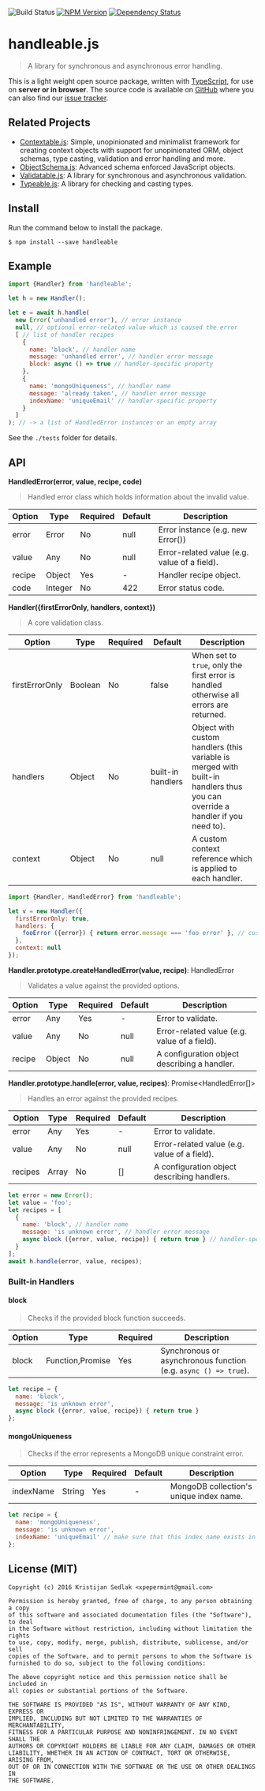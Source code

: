 ![Build Status](https://travis-ci.org/xpepermint/handleablejs.svg?branch=master)&nbsp;[![NPM Version](https://badge.fury.io/js/handleable.svg)](https://badge.fury.io/js/handleable)&nbsp;[![Dependency Status](https://gemnasium.com/xpepermint/handleablejs.svg)](https://gemnasium.com/xpepermint/handleablejs)

# handleable.js

> A library for synchronous and asynchronous error handling.

This is a light weight open source package, written with [TypeScript](https://www.typescriptlang.org), for use on **server or in browser**. The source code is available on [GitHub](https://github.com/xpepermint/handleablejs) where you can also find our [issue tracker](https://github.com/xpepermint/handleablejs/issues).

## Related Projects

* [Contextable.js](https://github.com/xpepermint/contextablejs): Simple, unopinionated and minimalist framework for creating context objects with support for unopinionated ORM, object schemas, type casting, validation and error handling and more.
* [ObjectSchema.js](https://github.com/xpepermint/objectschemajs): Advanced schema enforced JavaScript objects.
* [Validatable.js](https://github.com/xpepermint/validatablejs): A library for synchronous and asynchronous validation.
* [Typeable.js](https://github.com/xpepermint/typeablejs): A library for checking and casting types.

## Install

Run the command below to install the package.

```
$ npm install --save handleable
```

## Example

```js
import {Handler} from 'handleable';

let h = new Handler();

let e = await h.handle(
  new Error('unhandled error'), // error instance
  null, // optional error-related value which is caused the error
  [ // list of handler recipes
    {
      name: 'block', // handler name
      message: 'unhandled error', // handler error message
      block: async () => true // handler-specific property
    },
    {
      name: 'mongoUniqueness', // handler name
      message: 'already taken', // handler error message
      indexName: 'uniqueEmail' // handler-specific property
    }
  ]
); // -> a list of HandledError instances or an empty array
```

See the `./tests` folder for details.

## API

**HandledError(error, value, recipe, code)**

> Handled error class which holds information about the invalid value.

| Option | Type | Required | Default | Description
|--------|------|----------|---------|------------
| error | Error | No | null | Error instance (e.g. new Error())
| value | Any | No | null | Error-related value (e.g. value of a field).
| recipe | Object | Yes | - | Handler recipe object.
| code | Integer | No | 422 | Error status code.

**Handler({firstErrorOnly, handlers, context})**

> A core validation class.

| Option | Type | Required | Default | Description
|--------|------|----------|---------|------------
| firstErrorOnly | Boolean | No | false | When set to `true`, only the first error is handled otherwise all errors are returned.
| handlers | Object | No | built-in handlers | Object with custom handlers (this variable is merged with built-in handlers thus you can override a handler if you need to).
| context | Object | No | null | A custom context reference which is applied to each handler.

```js
import {Handler, HandledError} from 'handleable';

let v = new Handler({
  firstErrorOnly: true,
  handlers: {
    fooError ({error}) { return error.message === 'foo error' }, // custom handler
  },
  context: null
});
```

**Handler.prototype.createHandledError(value, recipe)**: HandledError

> Validates a value against the provided options.

| Option | Type | Required | Default | Description
|--------|------|----------|---------|------------
| error | Any | Yes | - | Error to validate.
| value | Any | No | null | Error-related value (e.g. value of a field).
| recipe | Object | No | null | A configuration object describing a handler.

**Handler.prototype.handle(error, value, recipes)**: Promise<HandledError[]>

> Handles an error against the provided recipes.

| Option | Type | Required | Default | Description
|--------|------|----------|---------|------------
| error | Any | Yes | - | Error to validate.
| value | Any | No | null | Error-related value (e.g. value of a field).
| recipes | Array | No | [] | A configuration object describing handlers.

```js
let error = new Error();
let value = 'foo';
let recipes = [
  {
    name: 'block', // handler name
    message: 'is unknown error', // handler error message
    async block ({error, value, recipe}) { return true } // handler-specific property
  }
];
await h.handle(error, value, recipes);
```

### Built-in Handlers

#### block

> Checks if the provided block function succeeds.

| Option | Type | Required | Description
|--------|------|----------|------------
| block | Function,Promise | Yes | Synchronous or asynchronous function (e.g. `async () => true`).

```js
let recipe = {
  name: 'block',
  message: 'is unknown error',
  async block ({error, value, recipe}) { return true }
};
```

#### mongoUniqueness

> Checks if the error represents a MongoDB unique constraint error.

| Option | Type | Required | Default | Description
|--------|------|----------|---------|------------
| indexName | String | Yes | - | MongoDB collection's unique index name.

```js
let recipe = {
  name: 'mongoUniqueness',
  message: 'is unknown error',
  indexName: 'uniqueEmail' // make sure that this index name exists in your MongoDB
};
```

## License (MIT)

```
Copyright (c) 2016 Kristijan Sedlak <xpepermint@gmail.com>

Permission is hereby granted, free of charge, to any person obtaining a copy
of this software and associated documentation files (the "Software"), to deal
in the Software without restriction, including without limitation the rights
to use, copy, modify, merge, publish, distribute, sublicense, and/or sell
copies of the Software, and to permit persons to whom the Software is
furnished to do so, subject to the following conditions:

The above copyright notice and this permission notice shall be included in
all copies or substantial portions of the Software.

THE SOFTWARE IS PROVIDED "AS IS", WITHOUT WARRANTY OF ANY KIND, EXPRESS OR
IMPLIED, INCLUDING BUT NOT LIMITED TO THE WARRANTIES OF MERCHANTABILITY,
FITNESS FOR A PARTICULAR PURPOSE AND NONINFRINGEMENT. IN NO EVENT SHALL THE
AUTHORS OR COPYRIGHT HOLDERS BE LIABLE FOR ANY CLAIM, DAMAGES OR OTHER
LIABILITY, WHETHER IN AN ACTION OF CONTRACT, TORT OR OTHERWISE, ARISING FROM,
OUT OF OR IN CONNECTION WITH THE SOFTWARE OR THE USE OR OTHER DEALINGS IN
THE SOFTWARE.
```
